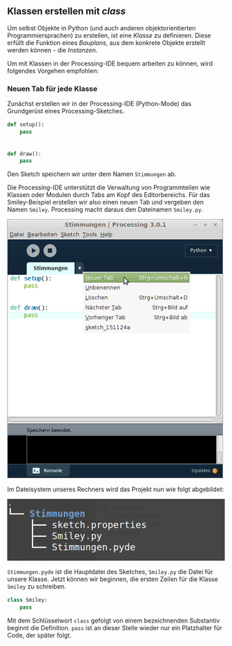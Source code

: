 ## Klassen erstellen mit *class*

Um selbst Objekte in Python (und auch anderen objektorientierten Programmiersprachen) zu erstellen, ist eine *Klasse* zu definieren. Diese erfüllt die Funktion eines *Bauplans*, aus dem konkrete Objekte erstellt werden können - die *Instanzen*.

Um mit Klassen in der Processing-IDE bequem arbeiten zu können, wird folgendes Vorgehen empfohlen:

### Neuen Tab für jede Klasse

Zunächst erstellen wir in der Processing-IDE (Python-Mode) das Grundgerüst eines Processing-Sketches.

```python
def setup():
    pass
    
    
def draw():
    pass
```

Den Sketch speichern wir unter dem Namen `Stimmungen` ab.

Die Processing-IDE unterstützt die Verwaltung von Programmteilen wie Klassen oder Modulen durch Tabs am Kopf des Editorbereichs. Für das Smiley-Beispiel erstellen wir also einen neuen Tab und vergeben den Namen `Smiley`. Processing macht daraus den Dateinamen `Smiley.py`.

![Erstellen eines neuen Tabs in Processing](../images/neuer-tab.png)

Im Dateisystem unseres Rechners wird das Projekt nun wie folgt abgebildet:

![Aufbau des Sketches im Dateisystem](../images/oop-tree.png)

`Stimmungen.pyde` ist die Hauptdatei des Sketches, `Smiley.py` die Datei für unsere Klasse. Jetzt können wir beginnen, die ersten Zeilen für die Klasse `Smiley` zu schreiben.

```python
class Smiley:
    pass
```

Mit dem Schlüsselwort `class` gefolgt von einem bezeichnenden Substantiv beginnt die Definition. `pass` ist an dieser Stelle wieder nur ein Platzhalter für Code, der später folgt.









